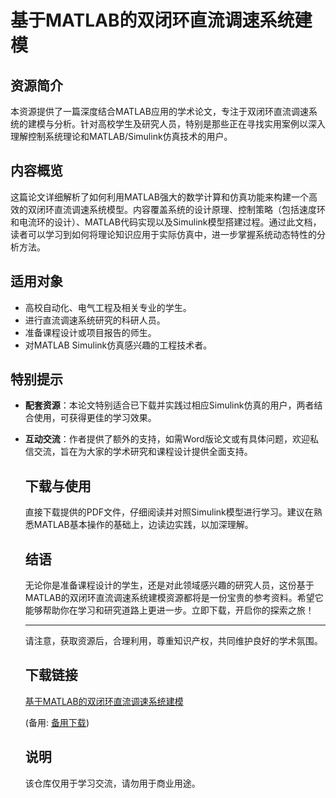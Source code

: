 # 基于MATLAB的双闭环直流调速系统建模

## 资源简介

本资源提供了一篇深度结合MATLAB应用的学术论文，专注于双闭环直流调速系统的建模与分析。针对高校学生及研究人员，特别是那些正在寻找实用案例以深入理解控制系统理论和MATLAB/Simulink仿真技术的用户。

## 内容概览

这篇论文详细解析了如何利用MATLAB强大的数学计算和仿真功能来构建一个高效的双闭环直流调速系统模型。内容覆盖系统的设计原理、控制策略（包括速度环和电流环的设计）、MATLAB代码实现以及Simulink模型搭建过程。通过此文档，读者可以学习到如何将理论知识应用于实际仿真中，进一步掌握系统动态特性的分析方法。

## 适用对象

- 高校自动化、电气工程及相关专业的学生。
- 进行直流调速系统研究的科研人员。
- 准备课程设计或项目报告的师生。
- 对MATLAB Simulink仿真感兴趣的工程技术者。

## 特别提示

- **配套资源**：本论文特别适合已下载并实践过相应Simulink仿真的用户，两者结合使用，可获得更佳的学习效果。
- **互动交流**：作者提供了额外的支持，如需Word版论文或有具体问题，欢迎私信交流，旨在为大家的学术研究和课程设计提供全面支持。

  ## 下载与使用

  直接下载提供的PDF文件，仔细阅读并对照Simulink模型进行学习。建议在熟悉MATLAB基本操作的基础上，边读边实践，以加深理解。

  ## 结语

  无论你是准备课程设计的学生，还是对此领域感兴趣的研究人员，这份基于MATLAB的双闭环直流调速系统建模资源都将是一份宝贵的参考资料。希望它能够帮助你在学习和研究道路上更进一步。立即下载，开启你的探索之旅！

  ---

  请注意，获取资源后，合理利用，尊重知识产权，共同维护良好的学术氛围。

  ## 下载链接
  [基于MATLAB的双闭环直流调速系统建模](https://pan.quark.cn/s/af9cc37a4784) 

  (备用: [备用下载](https://pan.baidu.com/s/1c_NkukUxUFPEunDn-e3xqA?pwd=1234))

  ## 说明

  该仓库仅用于学习交流，请勿用于商业用途。

